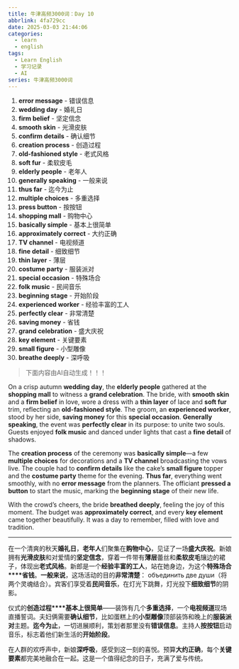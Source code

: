 ```yaml
---
title: 牛津高频3000词：Day 10
abbrlink: 4fa729cc
date: 2025-03-03 21:44:06
categories:
  - learn
  - english
tags:
  - Learn English
  - 学习记录
  - AI
series: 牛津高频3000词
---
```

1. **error message** - 错误信息  
2. **wedding day** - 婚礼日  
3. **firm belief** - 坚定信念  
4. **smooth skin** - 光滑皮肤  
5. **confirm details** - 确认细节  
6. **creation process** - 创造过程  
7. **old-fashioned style** - 老式风格  
8. **soft fur** - 柔软皮毛  
9. **elderly people** - 老年人  
10. **generally speaking** - 一般来说  
11. **thus far** - 迄今为止  
12. **multiple choices** - 多重选择  
13. **press button** - 按按钮  
14. **shopping mall** - 购物中心  
15. **basically simple** - 基本上很简单  
16. **approximately correct** - 大约正确  
17. **TV channel** - 电视频道  
18. **fine detail** - 细致细节  
19. **thin layer** - 薄层  
20. **costume party** - 服装派对  
21. **special occasion** - 特殊场合  
22. **folk music** - 民间音乐  
23. **beginning stage** - 开始阶段  
24. **experienced worker** - 经验丰富的工人  
25. **perfectly clear** - 非常清楚  
26. **saving money** - 省钱  
27. **grand celebration** - 盛大庆祝  
28. **key element** - 关键要素  
29. **small figure** - 小型雕像  
30. **breathe deeply** - 深呼吸  

>下面内容由AI自动生成！！！

On a crisp autumn **wedding day**, the **elderly people** gathered at the **shopping mall** to witness a **grand celebration**. The bride, with **smooth skin** and a **firm belief** in love, wore a dress with a **thin layer** of lace and **soft fur** trim, reflecting an **old-fashioned style**. The groom, an **experienced worker**, stood by her side, **saving money** for this **special occasion**. **Generally speaking**, the event was **perfectly clear** in its purpose: to unite two souls. Guests enjoyed **folk music** and danced under lights that cast a **fine detail** of shadows.  

The **creation process** of the ceremony was **basically simple**—a few **multiple choices** for decorations and a **TV channel** broadcasting the vows live. The couple had to **confirm details** like the cake’s **small figure** topper and the **costume party** theme for the evening. **Thus far**, everything went smoothly, with no **error message** from the planners. The officiant **pressed a button** to start the music, marking the **beginning stage** of their new life.  

With the crowd’s cheers, the bride **breathed deeply**, feeling the joy of this moment. The budget was **approximately correct**, and every **key element** came together beautifully. It was a day to remember, filled with love and tradition.

---

在一个清爽的秋天**婚礼日**，**老年人**们聚集在**购物中心**，见证了一场**盛大庆祝**。新娘拥有**光滑皮肤**和对爱情的**坚定信念**，穿着一件带有**薄层**蕾丝和**柔软皮毛**镶边的裙子，体现出**老式风格**。新郎是一个**经验丰富的工人**，站在她身边，为这个**特殊场合****省钱**。**一般来说**，这场活动的目的**非常清楚**： объединить две души（将两个灵魂结合）。宾客们享受着**民间音乐**，在灯光下跳舞，灯光投下**细致细节**的阴影。  

仪式的**创造过程****基本上很简单**——装饰有几个**多重选择**，一个**电视频道**现场直播誓词。夫妇俩需要**确认细节**，比如蛋糕上的**小型雕像**顶部装饰和晚上的**服装派对**主题。**迄今为止**，一切进展顺利，策划者那里没有**错误信息**。主持人**按按钮**启动音乐，标志着他们新生活的**开始阶段**。  

在人群的欢呼声中，新娘**深呼吸**，感受到这一刻的喜悦。预算**大约正确**，每个**关键要素**都完美地融合在一起。这是一个值得纪念的日子，充满了爱与传统。